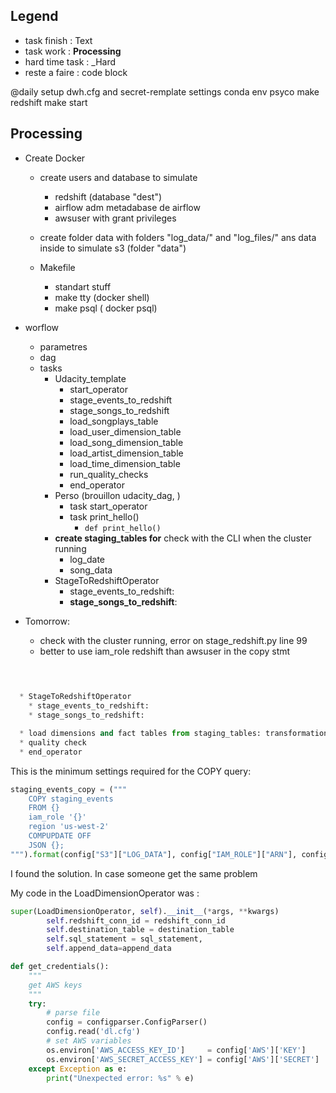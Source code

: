 
## Legend
* task finish : Text
* task work : **Processing**
* hard time task : _Hard 
* reste a faire : code block

@daily
setup dwh.cfg and secret-remplate settings
conda env psyco
make redshift
make start



## Processing

* Create Docker
    * create users and database to simulate 
        * redshift (database "dest")
        * airflow adm metadabase de airflow
        * awsuser with grant privileges

    * create folder data with folders "log_data/" and "log_files/" ans data inside to simulate s3 (folder "data")

    *  Makefile
        * standart stuff
        * make tty (docker shell)
        * make psql ( docker psql)

* worflow
    * parametres
    * dag
    * tasks
        * Udacity_template
            * start_operator 
            * stage_events_to_redshift
            * stage_songs_to_redshift
            * load_songplays_table
            * load_user_dimension_table
            * load_song_dimension_table
            * load_artist_dimension_table
            * load_time_dimension_table
            * run_quality_checks
            * end_operator
        * Perso (brouillon udacity_dag, )
            * task start_operator
            * task print_hello()
                * `def print_hello()`
        * **create staging_tables for** check with the CLI when the cluster running
            * log_date 
            * song_data
        * StageToRedshiftOperator
            * stage_events_to_redshift: 
            * **stage_songs_to_redshift**: 
* Tomorrow: 
    * check with the cluster running, error on stage_redshift.py line 99
    * better to use iam_role redshift than awsuser in the copy stmt



```py

  
 
  * StageToRedshiftOperator
    * stage_events_to_redshift: 
    * stage_songs_to_redshift: 

  * load dimensions and fact tables from staging_tables: transformation
  * quality check
  * end_operator
```                 


This is the minimum settings required for the COPY query:
```py
staging_events_copy = ("""
    COPY staging_events
    FROM {}
    iam_role '{}'
    region 'us-west-2'
    COMPUPDATE OFF
    JSON {};
""").format(config["S3"]["LOG_DATA"], config["IAM_ROLE"]["ARN"], config["S3"]["LOG_JSONPATH"])
```

I found the solution. In case someone get the same problem

My code in the LoadDimensionOperator was :
```py
super(LoadDimensionOperator, self).__init__(*args, **kwargs)
        self.redshift_conn_id = redshift_conn_id
        self.destination_table = destination_table
        self.sql_statement = sql_statement,
        self.append_data=append_data
```

```py
def get_credentials():
    """
    get AWS keys
    """
    try:
        # parse file
        config = configparser.ConfigParser()
        config.read('dl.cfg')
        # set AWS variables
        os.environ['AWS_ACCESS_KEY_ID']     = config['AWS']['KEY']
        os.environ['AWS_SECRET_ACCESS_KEY'] = config['AWS']['SECRET']
    except Exception as e:
        print("Unexpected error: %s" % e)
```